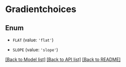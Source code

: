 # Gradientchoices


## Enum

* `FLAT` (value: `'flat'`)

* `SLOPE` (value: `'slope'`)

[[Back to Model list]](../README.md#documentation-for-models) [[Back to API list]](../README.md#documentation-for-api-endpoints) [[Back to README]](../README.md)


